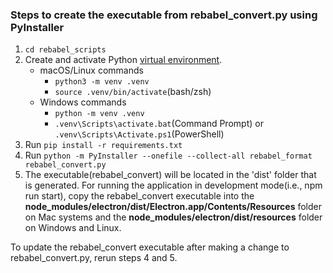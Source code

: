 ### Steps to create the executable from rebabel_convert.py using PyInstaller
1. `cd rebabel_scripts` 
2. Create and activate Python [virtual environment](https://docs.python.org/3/library/venv.html). 
    - macOS/Linux commands
        - `python3 -m venv .venv`
        - `source .venv/bin/activate`(bash/zsh)
    - Windows commands 
        - `python -m venv .venv`
        - `.venv\Scripts\activate.bat`(Command Prompt) or `.venv\Scripts\Activate.ps1`(PowerShell)
3. Run `pip install -r requirements.txt`
4. Run `python -m PyInstaller --onefile --collect-all rebabel_format rebabel_convert.py`
5. The executable(rebabel_convert) will be located in the 'dist' folder that is generated. For running the application in development mode(i.e., npm run start), copy the rebabel_convert executable into the **node_modules/electron/dist/Electron.app/Contents/Resources** folder on Mac systems and the **node_modules/electron/dist/resources** folder on Windows and Linux.

To update the rebabel_convert executable after making a change to rebabel_convert.py, rerun steps 4 and 5.